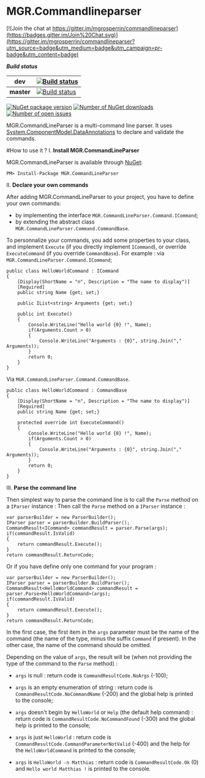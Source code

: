 MGR.Commandlineparser
=================

[![Join the chat at https://gitter.im/mgrosperrin/commandlineparser](https://badges.gitter.im/Join%20Chat.svg)](https://gitter.im/mgrosperrin/commandlineparser?utm_source=badge&utm_medium=badge&utm_campaign=pr-badge&utm_content=badge)

_**Build status**_

| dev | [![Build status][appveyor-dev-svg]][appveyor-dev] |
|-----|--------|
| **master** | [![Build status][appveyor-master-svg]][appveyor-master] |


[![NuGet package version][nuget-svg]][nuget]
[![Number of NuGet downloads][nugetDownload-svg]][nugetDownload]
[![Number of open issues][githubIssues-svg]][githubIssues]

MGR.CommandLineParser is a multi-command line parser. It uses [System.ComponentModel.DataAnnotations](http://msdn.microsoft.com/fr-fr/library/system.componentmodel.dataannotations.aspx) to declare and validate the commands.

#How to use it ?
I. **Install MGR.CommandLineParser**

MGR.CommandLineParser is available through [NuGet][nuget]:

    PM> Install-Package MGR.CommandLineParser

II. **Declare your own commands**

After adding MGR.CommandLineParser to your project, you have to define your own commands:

* by implementing the interface `MGR.CommandLineParser.Command.ICommand`;
* by extending the abstract class `MGR.CommandLineParser.Command.CommandBase`.

To personnalize your commands, you add some properties to your class, and implement `Execute` (if you directly implement `ICommand`), or override `ExecuteCommand` (if you override `CommandBase`).
For example :
via `MGR.CommandLineParser.Command.ICommand`;
```
public class HelloWorldCommand : ICommand
{
    [Display(ShortName = "n", Description = "The name to display")]
    [Required]
    public string Name {get; set;}

    public IList<string> Arguments {get; set;}

    public int Execute()
    {
        Console.WriteLine("Hello world {0} !", Name);
        if(Arguments.Count > 0)
        {
            Console.WriteLine("Arguments : {0}", string.Join("," Arguments));
        }
        return 0;
    }
}
```
Via `MGR.CommandLineParser.Command.CommandBase`.
```
public class HelloWorldCommand : CommandBase
{
    [Display(ShortName = "n", Description = "The name to display")]
    [Required]
    public string Name {get; set;}

    protected override int ExecuteCommand()
    {
        Console.WriteLine("Hello world {0} !", Name);
        if(Arguments.Count > 0)
        {
            Console.WriteLine("Arguments : {0}", string.Join("," Arguments));
        }
        return 0;
    }
}
```

III. **Parse the command line**

Then  simplest way to parse the command line is to call the `Parse` method on a `IParser` instance :
Then call the `Parse` method on a `IParser` instance :
```
var parserBuilder = new ParserBuilder();
IParser parser = parserBuilder.BuildParser();
CommandResult<ICommand> commandResult = parser.Parse(args);
if(commandResult.IsValid)
{
    return commandResult.Execute();
}
return commandResult.ReturnCode;
```
Or if you have define only one command for your program :
```
var parserBuilder = new ParserBuilder();
IParser parser = parserBuilder.BuildParser();
CommandResult<HelloWorldCommand> commandResult = parser.Parse<HelloWorldCommand>(args);
if(commandResult.IsValid)
{
    return commandResult.Execute();
}
return commandResult.ReturnCode;
```

In the first case, the first item in the `args` parameter must be the name of the command (the name of the type, minus the suffix `Command` if present).
In the other case, the name of the command should be omitted.

Depending on the value of `args`, the result will be (when not providing the type of the command to the `Parse` method) :

* `args` is null : return code is `CommandResultCode.NoArgs` (-100);
* `args` is an empty enumeration of string : return code is `CommandResultCode.NoCommandName` (-200) and the global help is printed to the console;
* `args` doesn't begin by `HelloWorld` or `Help` (the default help command) : return code is `CommandResultCode.NoCommandFound` (-300) and the global help is printed to the console;
* `args` is just `HelloWorld` : return code is `CommandResultCode.CommandParameterNotValid` (-400) and the help for the `HelloWorldCommand` is printed to the console;
* `args` is `HelloWorld -n Matthias` : return code is `CommandResultCode.Ok` (0) and `Hello world Matthias !` is printed to the console.


   [appveyor-dev]: https://ci.appveyor.com/project/mgrosperrin/commandlineparser
   [appveyor-dev-svg]: https://ci.appveyor.com/api/projects/status/lfp2jw7xle8vmpo3/branch/dev?svg=true
   [appveyor-master]: https://ci.appveyor.com/project/mgrosperrin/commandlineparser
   [appveyor-master-svg]: https://ci.appveyor.com/api/projects/status/lfp2jw7xle8vmpo3/branch/master?svg=true
   [nuget]: http://www.nuget.org/packages/MGR.CommandLineParser/
   [nuget-svg]: http://img.shields.io/nuget/v/MGR.CommandLineParser.svg
   [nugetDownload]: http://www.nuget.org/stats/packages/MGR.CommandLineParser?groupby=Version
   [nugetDownload-svg]: http://img.shields.io/nuget/dt/MGR.CommandLineParser.svg
   [githubIssues]: https://github.com/mgrosperrin/commandlineparser/issues
   [githubIssues-svg]: http://img.shields.io/github/issues/mgrosperrin/commandlineparser.svg
